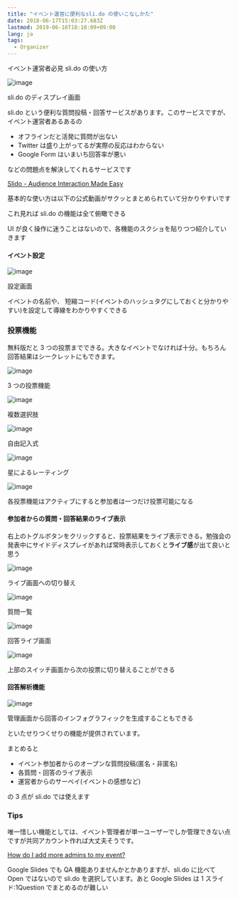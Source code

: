 ```yaml
---
title: "イベント運営に便利なsli.do の使いこなしかた"
date: 2018-06-17T15:03:27.683Z
lastmod: 2019-06-16T18:18:09+09:00
lang: ja
tags:
  - Organizer
---
```


イベント運営者必見 sli.do の使い方

![image](/posts/2018-06-17/images/1.png)

sli.do のディスプレイ画面

sli.do という便利な質問投稿・回答サービスがあります。このサービスですが、イベント運営者あるあるの

- オフラインだと活発に質問が出ない
- Twitter は盛り上がってるが実際の反応はわからない
- Google Form はいまいち回答率が悪い

などの問題点を解決してくれるサービスです

[Slido - Audience Interaction Made Easy](https://www.sli.do/)

基本的な使い方は以下の公式動画がサクッとまとめられていて分かりやすいです

これ見れば sli.do の機能は全て俯瞰できる

UI が良く操作に迷うことはないので、各機能のスクショを貼りつつ紹介していきます

#### イベント設定

![image](/posts/2018-06-17/images/2.png)

設定画面

イベントの名前や、 短縮コード(イベントのハッシュタグにしておくと分かりやすい)を設定して導線をわかりやすくできる

### 投票機能

無料版だと 3 つの投票までできる。大きなイベントでなければ十分。もちろん回答結果はシークレットにもできます。

![image](/posts/2018-06-17/images/3.png)

3 つの投票機能

![image](/posts/2018-06-17/images/4.png)

複数選択肢

![image](/posts/2018-06-17/images/5.png)

自由記入式

![image](/posts/2018-06-17/images/6.png)

星によるレーティング

![image](/posts/2018-06-17/images/7.png)

各投票機能はアクティブにすると参加者は一つだけ投票可能になる

#### 参加者からの質問・回答結果のライブ表示

右上のトグルボタンをクリックすると、投票結果をライブ表示できる。勉強会の発表中にサイドディスプレイがあれば常時表示しておくと**ライブ感**が出て良いと思う

![image](/posts/2018-06-17/images/8.png)

ライブ画面への切り替え

![image](/posts/2018-06-17/images/9.png)

質問一覧

![image](/posts/2018-06-17/images/10.png)

回答ライブ画面

![image](/posts/2018-06-17/images/11.png)

上部のスイッチ画面から次の投票に切り替えることができる

#### 回答解析機能

![image](/posts/2018-06-17/images/12.png)

管理画面から回答のインフォグラフィックを生成することもできる

といたせりつくせりの機能が提供されています。

まとめると

- イベント参加者からのオープンな質問投稿(匿名・非匿名)
- 各質問・回答のライブ表示
- 運営者からのサーベイ(イベントの感想など)

の 3 点が sli.do では使えます

### Tips

唯一惜しい機能としては、イベント管理者が単一ユーザーでしか管理できない点ですが共同アカウント作れば大丈夫そうです。

[How do I add more admins to my event?](https://help.sli.do/034621-How-do-I-add-more-admins-to-my-event)

Google Slides でも QA 機能ありませんかとかありますが、sli.do に比べて Open ではないので sli.do を選択しています。あと Google Slides は 1 スライド:1Question でまとめるのが難しい
